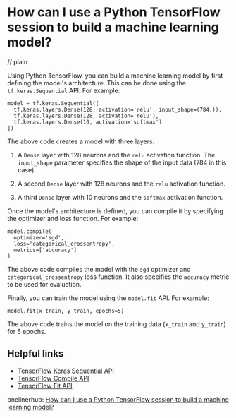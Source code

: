 # How can I use a Python TensorFlow session to build a machine learning model?
// plain

Using Python TensorFlow, you can build a machine learning model by first defining the model's architecture. This can be done using the `tf.keras.Sequential` API. For example:

```
model = tf.keras.Sequential([
  tf.keras.layers.Dense(128, activation='relu', input_shape=(784,)),
  tf.keras.layers.Dense(128, activation='relu'),
  tf.keras.layers.Dense(10, activation='softmax')
])
```

The above code creates a model with three layers:

1. A `Dense` layer with 128 neurons and the `relu` activation function. The `input_shape` parameter specifies the shape of the input data (784 in this case).

2. A second `Dense` layer with 128 neurons and the `relu` activation function.

3. A third `Dense` layer with 10 neurons and the `softmax` activation function.

Once the model's architecture is defined, you can compile it by specifying the optimizer and loss function. For example:

```
model.compile(
  optimizer='sgd',
  loss='categorical_crossentropy',
  metrics=['accuracy']
)
```

The above code compiles the model with the `sgd` optimizer and `categorical_crossentropy` loss function. It also specifies the `accuracy` metric to be used for evaluation.

Finally, you can train the model using the `model.fit` API. For example:

```
model.fit(x_train, y_train, epochs=5)
```

The above code trains the model on the training data (`x_train` and `y_train`) for 5 epochs.

## Helpful links

- [TensorFlow Keras Sequential API](https://www.tensorflow.org/api_docs/python/tf/keras/Sequential)
- [TensorFlow Compile API](https://www.tensorflow.org/api_docs/python/tf/keras/Model#compile)
- [TensorFlow Fit API](https://www.tensorflow.org/api_docs/python/tf/keras/Model#fit)

onelinerhub: [How can I use a Python TensorFlow session to build a machine learning model?](https://onelinerhub.com/python-tensorflow/how-can-i-use-a-python-tensorflow-session-to-build-a-machine-learning-model)